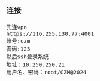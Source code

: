 <span  style="font-family: Simsun,serif; font-size: 17px; ">

### 连接

~~~
先连vpn
https://116.255.130.77:4001
账号:czm
密码:123
然后ssh登录系统
地址：10.250.250.21
用户名、密码：root/CZM@2024
~~~

</span>